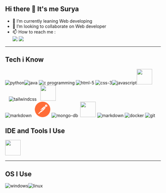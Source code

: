 ## **Hi there 👋 It's me Surya**

- 🌱 I’m currently leaning Web developing
- 👯 I’m looking to collaborate on Web developer
- 📫 How to reach me :
  <br>[<img src="https://img.shields.io/badge/LinkedIn-0077B5?style=for-the-badge&logo=linkedin&logoColor=white" />](https://www.linkedin.com/in/surya-palanisamy-/)
  [<img src="https://img.shields.io/badge/Instagram-0077B5?style=for-the-badge&logo=instagram&logoColor=pink" >](https://www.instagram.com/surya_palanisamy28?igsh=eG1nbTN6eHAwazR2)

---

## **Tech i Know**

<img height="50" width="50" src="https://img.icons8.com/color/50/000000/python.png" alt="python"/><img height="50" width="50" src="https://img.icons8.com/color/50/java-coffee-cup-logo--v1.png" alt="java"/> <img height="50" width="50" src="https://img.icons8.com/color/50/000000/c-programming.png" alt="c programming"/> <img height="50" width="50" src="https://img.icons8.com/color/50/000000/html-5.png" alt="html-5"/> <img height="50" width="50" src="https://img.icons8.com/color/50/css3.png" alt="css-3"/><img height="50" width="50" src="https://img.icons8.com/color/50/javascript.png" alt="javascript"/><img height="50" width="50" src="https://img.icons8.com/color/48/000000/react-native.png"/><img width="50" height="50" src="https://img.icons8.com/color/50/tailwind_css.png" style="padding-left:12px" alt="tailwindcss"/><img height="50" width="50" style="padding-right:12px; padding-left:12px " src="https://img.icons8.com/color/50/000000/nodejs.png"/><br/><img width="50" height="50"  src="https://img.icons8.com/nolan/50/express-js.png" alt="markdown"/> <img width="50" height="50" style="padding-left:7px" src="postman.svg" alt="postman"/> <img width="50" height="50" src="https://img.icons8.com/color/50/mongo-db.png" alt="mongo-db"/><img height="50" width="50" style="padding-left:7px ; padding-right:5px" src="https://img.icons8.com/color/48/000000/google-firebase-console.png"/><img width="50" height="50" src="https://img.icons8.com/nolan/50/markdown.png" alt="markdown"/> <img height="50" width="50" src="https://img.icons8.com/color/96/docker.png" alt="docker"/> <img height="50" width="50" src="https://img.icons8.com/color/50/000000/git.png" alt="git"/>

## **IDE and Tools I Use**

<img height="50" width="50" src="https://img.icons8.com/color/50/000000/visual-studio-code-2019.png"/>

---

## **OS I Use**

<img height="50" width="50" src="https://img.icons8.com/fluency/50/windows-11.png" alt="windows"/><img width="50" height="50" src="https://img.icons8.com/color/50/linux--v1.png" alt="linux"/>
<br>
